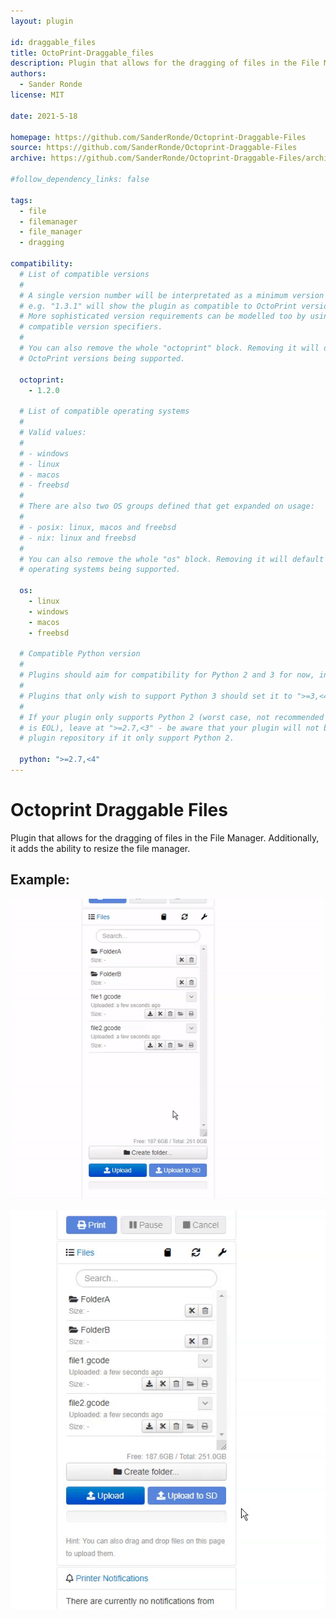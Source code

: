 ```yaml
---
layout: plugin

id: draggable_files
title: OctoPrint-Draggable_files
description: Plugin that allows for the dragging of files in the File Manager
authors:
  - Sander Ronde
license: MIT

date: 2021-5-18

homepage: https://github.com/SanderRonde/Octoprint-Draggable-Files
source: https://github.com/SanderRonde/Octoprint-Draggable-Files
archive: https://github.com/SanderRonde/Octoprint-Draggable-Files/archive/main.zip

#follow_dependency_links: false

tags:
  - file
  - filemanager
  - file_manager
  - dragging

compatibility:
  # List of compatible versions
  #
  # A single version number will be interpretated as a minimum version requirement,
  # e.g. "1.3.1" will show the plugin as compatible to OctoPrint versions 1.3.1 and up.
  # More sophisticated version requirements can be modelled too by using PEP440
  # compatible version specifiers.
  #
  # You can also remove the whole "octoprint" block. Removing it will default to all
  # OctoPrint versions being supported.

  octoprint:
    - 1.2.0

  # List of compatible operating systems
  #
  # Valid values:
  #
  # - windows
  # - linux
  # - macos
  # - freebsd
  #
  # There are also two OS groups defined that get expanded on usage:
  #
  # - posix: linux, macos and freebsd
  # - nix: linux and freebsd
  #
  # You can also remove the whole "os" block. Removing it will default to all
  # operating systems being supported.

  os:
    - linux
    - windows
    - macos
    - freebsd

  # Compatible Python version
  #
  # Plugins should aim for compatibility for Python 2 and 3 for now, in which case the value should be ">=2.7,<4".
  #
  # Plugins that only wish to support Python 3 should set it to ">=3,<4".
  #
  # If your plugin only supports Python 2 (worst case, not recommended for newly developed plugins since Python 2
  # is EOL), leave at ">=2.7,<3" - be aware that your plugin will not be allowed to register on the
  # plugin repository if it only support Python 2.

  python: ">=2.7,<4"
---
```


# Octoprint Draggable Files

Plugin that allows for the dragging of files in the File Manager. Additionally, it adds the ability to resize the file manager.

## Example:

![Dragging files or folders](/assets/img/plugins/draggable_files/dragging.gif)

![Resizing the file manager](/assets/img/plugins/draggable_files/resizing.gif)
